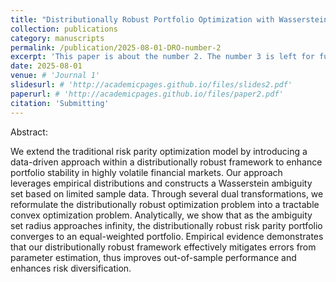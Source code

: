 ```yaml
---
title: "Distributionally Robust Portfolio Optimization with Wasserstein Distance"
collection: publications
category: manuscripts
permalink: /publication/2025-08-01-DRO-number-2
excerpt: 'This paper is about the number 2. The number 3 is left for future work.'
date: 2025-08-01
venue: # 'Journal 1'
slidesurl: # 'http://academicpages.github.io/files/slides2.pdf'
paperurl: # 'http://academicpages.github.io/files/paper2.pdf'
citation: 'Submitting'
---
```


Abstract:

We extend the traditional risk parity optimization model by introducing a data-driven approach within a distributionally robust framework to enhance portfolio stability in highly volatile financial markets. Our approach leverages empirical distributions and constructs a Wasserstein ambiguity set based on limited sample data. Through several dual transformations, we reformulate the distributionally robust optimization problem into a tractable convex optimization problem. Analytically, we show that as the ambiguity set radius approaches infinity, the distributionally robust risk parity portfolio converges to an equal-weighted portfolio. Empirical evidence demonstrates that our distributionally robust framework effectively mitigates errors from parameter estimation, thus improves out-of-sample performance and enhances risk diversification.